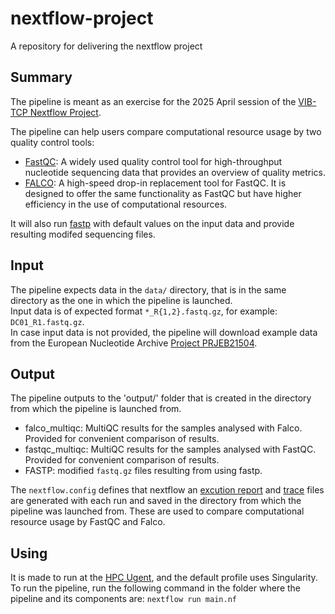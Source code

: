 # nextflow-project
A repository for delivering the nextflow project

## Summary
The pipeline is meant as an exercise for the 2025 April session of the [VIB-TCP Nextflow Project](https://github.com/vib-tcp/project_nextflow_microcredential).

The pipeline can help users compare computational resource usage by two quality control tools:
- [FastQC](https://www.bioinformatics.babraham.ac.uk/projects/fastqc/): A widely used quality control tool for high-throughput nucleotide sequencing data that provides an overview of quality metrics.
- [FALCO](https://github.com/smithlabcode/falco): A high-speed drop-in replacement tool for FastQC. It is designed to offer the same functionality as FastQC but have higher efficiency in the use of computational resources.  

It will also run [fastp](https://nf-co.re/modules/fastp/) with default values on the input data and provide resulting modifed sequencing files.

## Input
The pipeline expects data in the `data/` directory, that is in the same directory as the one in which the pipeline is launched.  
Input data is of expected format `*_R{1,2}.fastq.gz`, for example: `DC01_R1.fastq.gz`.      
In case input data is not provided, the pipeline will download example data from the European Nucleotide Archive [Project PRJEB21504](https://www.ebi.ac.uk/ena/browser/view/PRJEB21504). 

## Output
The pipeline outputs to the 'output/' folder that is created in the directory from which the pipeline is launched from.  
- falco_multiqc: MultiQC results for the samples analysed with Falco. Provided for convenient comparison of results.  
- fastqc_multiqc: MultiQC results for the samples analysed with FastQC.  Provided for convenient comparison of results.  
- FASTP: modified `fastq.gz` files resulting from using fastp.

The `nextflow.config` defines that nextflow an [excution report](https://www.nextflow.io/docs/latest/reports.html#execution-report) and [trace](https://www.nextflow.io/docs/latest/reports.html#trace-file) files are generated with each run and saved in the directory from which the pipeline was launched from. These are used to compare computational resource usage by FastQC and Falco.  

## Using
It is made to run at the [HPC Ugent](https://www.ugent.be/hpc/en), and the default profile uses Singularity.  
To run the pipeline, run the following command in the folder where the pipeline and its components are:
`nextflow run main.nf`